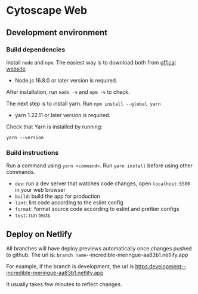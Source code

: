 # Cytoscape Web

## Development environment
### Build dependencies
Install `node` and `npm`. The easiest way is to download both from [offical website](https://nodejs.org/en/).

- Node.js 16.8.0 or later version is required.

After installation, run `node -v` and `npm -v` to check.

The next step is to install yarn. Run `npm install --global yarn`

- yarn 1.22.11 or later version is required.

Check that Yarn is installed by running:

`yarn --version`

### Build instructions

Run a command using `yarn <command>`.  Run `yarn install` before using other commands.

- `dev`: run a dev server that watches code changes, open `localhost:5500` in your web browser
- `build`: build the app for production
- `lint`: lint code according to the eslint config
- `format`: format source code according to eslint and prettier configs
- `test`: run tests

## Deploy on Netlify
All branches will have deploy previews automatically once changes pushed to github. The url is:
`branch name`--incredible-meringue-aa83b1.netlify.app  

For example, if the branch is development, the url is <https:development--incredible-meringue-aa83b1.netlify.app>

It usually takes few minutes to reflect changes.
